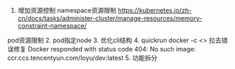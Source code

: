 1. 增加资源控制
namespace资源限制
https://kubernetes.io/zh-cn/docs/tasks/administer-cluster/manage-resources/memory-constraint-namespace/

pod资源限制
2. pod指定node
3. 优化cli结构
4. quickrun docker -c <> 拉去错误修复
Docker responded with status code 404: No such image: ccr.ccs.tencentyun.com/loyu/dev:latest
5. 功能拆分
